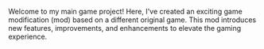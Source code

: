 Welcome to my main game project! Here, I've created an exciting game modification (mod) based on a different original game. This mod introduces new features, improvements, and enhancements to elevate the gaming experience.
